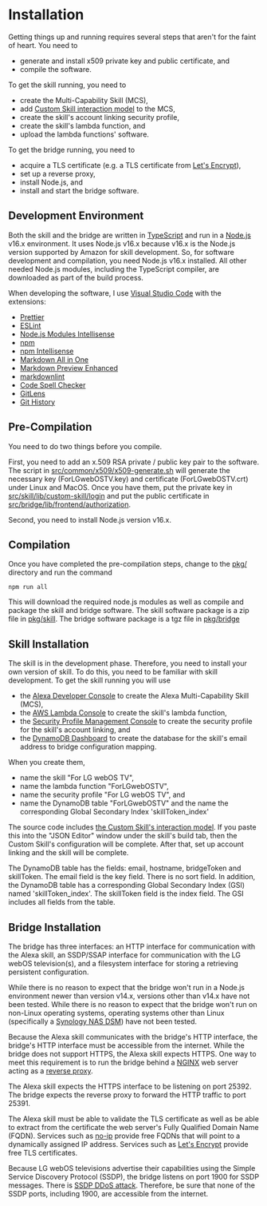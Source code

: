 # Installation

Getting things up and running requires several steps that aren't for the faint of heart. You need to

- generate and install x509 private key and public certificate, and
- compile the software.

To get the skill running, you need to

- create the Multi-Capability Skill (MCS),
- add [Custom Skill interaction model](../src/skill/lib/custom-skill/interaction-model.json) to the MCS,
- create the skill's account linking security profile,
- create the skill's lambda function, and
- upload the lambda functions' software.

To get the bridge running, you need to

- acquire a TLS certificate (e.g. a TLS certificate from [Let's Encrypt](https://letsencrypt.org)),
- set up a reverse proxy,
- install Node.js, and
- install and start the bridge software.

## Development Environment

Both the skill and the bridge are written in [TypeScript](https://www.typescriptlang.org) and run in a [Node.js](https://nodejs.org) v16.x environment. It uses Node.js v16.x because v16.x is the Node.js version supported by Amazon for skill development. So, for software development and compilation, you need Node.js v16.x installed. All other needed Node.js modules, including the TypeScript compiler, are downloaded as part of the build process.

When developing the software, I use [Visual Studio Code](https://code.visualstudio.com) with the extensions:

- [Prettier](https://marketplace.visualstudio.com/items?itemName=esbenp.prettier-vscode)
- [ESLint](https://marketplace.visualstudio.com/items?itemName=dbaeumer.vscode-eslint)
- [Node.js Modules Intellisense](https://marketplace.visualstudio.com/items?itemName=leizongmin.node-module-intellisense)
- [npm](https://marketplace.visualstudio.com/items?itemName=eg2.vscode-npm-script)
- [npm Intellisense](https://marketplace.visualstudio.com/items?itemName=christian-kohler.npm-intellisense)
- [Markdown All in One](https://marketplace.visualstudio.com/items?itemName=yzhang.markdown-all-in-one)
- [Markdown Preview Enhanced](https://marketplace.visualstudio.com/items?itemName=shd101wyy.markdown-preview-enhanced)
- [markdownlint](https://marketplace.visualstudio.com/items?itemName=DavidAnson.vscode-markdownlint)
- [Code Spell Checker](https://marketplace.visualstudio.com/items?itemName=streetsidesoftware.code-spell-checker)
- [GitLens](https://marketplace.visualstudio.com/items?itemName=eamodio.gitlens)
- [Git History](https://marketplace.visualstudio.com/items?itemName=donjayamanne.githistory)

## Pre-Compilation

You need to do two things before you compile.

First, you need to add an x.509 RSA private / public key pair to the software. The script in [src/common/x509/x509-generate.sh](../src/common/x509/x509-generate.sh) will generate the necessary key (ForLGwebOSTV.key) and certificate (ForLGwebOSTV.crt) under Linux and MacOS. Once you have them, put the private key in [src/skill/lib/custom-skill/login](../src/skill/lib/custom-skill/login) and put the public certificate in [src/bridge/lib/frontend/authorization](../src/bridge/lib/frontend/authorization).

Second, you need to install Node.js version v16.x.

## Compilation

Once you have completed the pre-compilation steps, change to the [pkg/](../pkg) directory and run the command

`npm run all`

This will download the required node.js modules as well as compile and package the skill and bridge software. The skill software package is a zip file in [pkg/skill](../pkg/skill). The bridge software package is a tgz file in [pkg/bridge](../pkg/bridge)

## Skill Installation

The skill is in the development phase. Therefore, you need to install your own version of skill. To do this, you need to be familiar with skill development. To get the skill running you will use

- the [Alexa Developer Console](https://developer.amazon.com/alexa/console/ask) to create the Alexa Multi-Capability Skill (MCS),
- the [AWS Lambda Console](https://console.aws.amazon.com/lambda) to create the skill's lambda function,
- the [Security Profile Management Console](https://developer.amazon.com/settings/console/securityprofile/overview.html) to create the security profile for the skill's account linking, and
- the [DynamoDB Dashboard](https://console.aws.amazon.com/dynamodbv2) to create the database for the skill's email address to bridge configuration mapping.

When you create them,

- name the skill "For LG webOS TV",
- name the lambda function "ForLGwebOSTV",
- name the security profile "For LG webOS TV", and
- name the DynamoDB table "ForLGwebOSTV" and the name the corresponding Global Secondary Index 'skillToken_index'

The source code includes [the Custom Skill's interaction model](../src/skill/lib/custom-skill/interaction-model.json). If you paste this into the "JSON Editor" window under the skill's build tab, then the Custom Skill's configuration will be complete. After that, set up account linking and the skill will be complete.

The DynamoDB table has the fields: email, hostname, bridgeToken and skillToken. The email field is the key field. There is no sort field. In addition, the DynamoDB table has a corresponding Global Secondary Index (GSI) named 'skillToken_index'. The skillToken field is the index field. The GSI includes all fields from the table.

## Bridge Installation

The bridge has three interfaces: an HTTP interface for communication with the Alexa skill, an SSDP/SSAP interface for communication with the LG webOS television(s), and a filesystem interface for storing a retrieving persistent configuration.

While there is no reason to expect that the bridge won't run in a Node.js environment newer than version v14.x, versions other than v14.x have not been tested. While there is no reason to expect that the bridge won't run on non-Linux operating systems, operating systems other than Linux (specifically a [Synology NAS DSM](https://www.synology.com/en-global)) have not been tested.

Because the Alexa skill communicates with the bridge's HTTP interface, the bridge's HTTP interface must be accessible from the internet. While the bridge does not support HTTPS, the Alexa skill expects HTTPS. One way to meet this requirement is to run the bridge behind a [NGINX](https://www.nginx.com) web server acting as a [reverse proxy](https://docs.nginx.com/nginx/admin-guide/web-server/reverse-proxy/).

The Alexa skill expects the HTTPS interface to be listening on port 25392. The bridge expects the reverse proxy to forward the HTTP traffic to port 25391.

The Alexa skill must be able to validate the TLS certificate as well as be able to extract from the certificate the web server's Fully Qualified Domain Name (FQDN). Services such as [no-ip](https://www.noip.com) provide free FQDNs that will point to a dynamically assigned IP address. Services such as [Let's Encrypt](https://letsencrypt.org) provide free TLS certificates.

Because LG webOS televisions advertise their capabilities using the Simple Service Discovery Protocol (SSDP), the bridge listens on port 1900 for SSDP messages. There is [SSDP DDoS attack](https://www.ncsc.gov.ie/emailsfrom/DDoS/SSDP/). Therefore, be sure that none of the SSDP ports, including 1900, are accessible from the internet.
